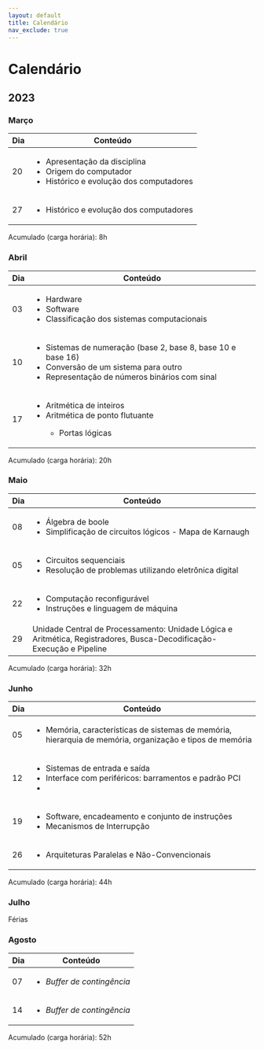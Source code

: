 ```yaml
---
layout: default
title: Calendário
nav_exclude: true
---
```


# Calendário

## 2023

### Março

| Dia | Conteúdo                                                                                                                |
| --- | ----------------------------------------------------------------------------------------------------------------------- |
| 20  | <ul><li>Apresentação da disciplina</li><li>Origem do computador</li><li>Histórico e evolução dos computadores</li></ul> |
| 27  | <ul><li>Histórico e evolução dos computadores</li></ul>                                                                 |

Acumulado (carga horária): 8h

### Abril

| Dia | Conteúdo                                                                                                                                                                   |
| --- | -------------------------------------------------------------------------------------------------------------------------------------------------------------------------- |
| 03  | <ul><li>Hardware</li><li>Software</li><li>Classificação dos sistemas computacionais</li></ul>                                                                              |
| 10  | <ul><li>Sistemas de numeração (base 2, base 8, base 10 e base 16)</li><li>Conversão de um sistema para outro</li><li>Representação de números binários com sinal</li></ul> |
| 17  | <ul><li>Aritmética de inteiros</li><li>Aritmética de ponto flutuante</li><ul><li>Portas lógicas</li></ul>                                                                  |

Acumulado (carga horária): 20h

### Maio

| Dia | Conteúdo                                                                                                              |
| --- | --------------------------------------------------------------------------------------------------------------------- |
| 08  | <ul><li>Álgebra de boole</li><li>Simplificação de circuitos lógicos - Mapa de Karnaugh</li></ul>                      |
| 05  | <ul><li>Circuitos sequenciais</li><li>Resolução de problemas utilizando eletrônica digital</li></ul>                  |
| 22  | <ul><li>Computação reconfigurável</li><li>Instruções e linguagem de máquina</li></ul>                                 |
| 29  | Unidade Central de Processamento: Unidade Lógica e Aritmética, Registradores, Busca-Decodificação-Execução e Pipeline |

Acumulado (carga horária): 32h

### Junho

| Dia | Conteúdo                                                                                                                 |
| --- | ------------------------------------------------------------------------------------------------------------------------ |
| 05  | <ul><li>Memória, características de sistemas de memória, hierarquia de memória, organização e tipos de memória</li></ul> |
| 12  | <ul><li>Sistemas de entrada e saída</li><li>Interface com periféricos: barramentos e padrão PCI<li></ul>                 |
| 19  | <ul><li>Software, encadeamento e conjunto de instruções</li><li>Mecanismos de Interrupção</li></ul>                      |
| 26  | <ul><li>Arquiteturas Paralelas e Não-Convencionais</li></ul>                                                             |

Acumulado (carga horária): 44h

### Julho

Férias

### Agosto

| Dia | Conteúdo                                   |
| --- | ------------------------------------------ |
| 07  | <ul><li>_Buffer de contingência_</li></ul> |
| 14  | <ul><li>_Buffer de contingência_</li></ul> |

Acumulado (carga horária): 52h
